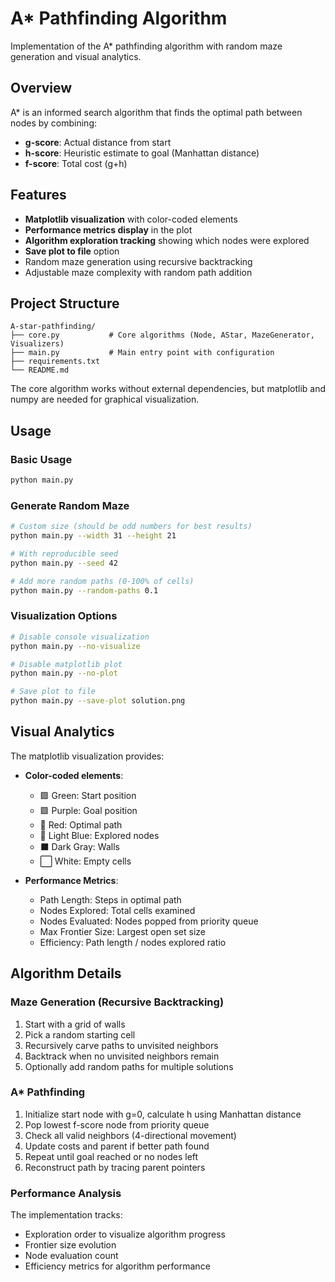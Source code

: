 # A* Pathfinding Algorithm

Implementation of the A* pathfinding algorithm with random maze generation and visual analytics.

## Overview

A* is an informed search algorithm that finds the optimal path between nodes by combining:
- **g-score**: Actual distance from start
- **h-score**: Heuristic estimate to goal (Manhattan distance)
- **f-score**: Total cost (g+h)

## Features
- **Matplotlib visualization** with color-coded elements
- **Performance metrics display** in the plot
- **Algorithm exploration tracking** showing which nodes were explored
- **Save plot to file** option
- Random maze generation using recursive backtracking
- Adjustable maze complexity with random path addition

## Project Structure

```
A-star-pathfinding/
├── core.py           # Core algorithms (Node, AStar, MazeGenerator, Visualizers)
├── main.py           # Main entry point with configuration
├── requirements.txt
└── README.md  
```

The core algorithm works without external dependencies, but matplotlib and numpy are needed for graphical visualization.

## Usage

### Basic Usage
```bash
python main.py
```

### Generate Random Maze
```bash
# Custom size (should be odd numbers for best results)
python main.py --width 31 --height 21

# With reproducible seed
python main.py --seed 42

# Add more random paths (0-100% of cells)
python main.py --random-paths 0.1
```

### Visualization Options
```bash
# Disable console visualization
python main.py --no-visualize

# Disable matplotlib plot
python main.py --no-plot

# Save plot to file
python main.py --save-plot solution.png
```

## Visual Analytics

The matplotlib visualization provides:
- **Color-coded elements**:
  - 🟩 Green: Start position
  - 🟪 Purple: Goal position
  - 🔴 Red: Optimal path
  - 🔵 Light Blue: Explored nodes
  - ⬛ Dark Gray: Walls
  - ⬜ White: Empty cells

- **Performance Metrics**:
  - Path Length: Steps in optimal path
  - Nodes Explored: Total cells examined
  - Nodes Evaluated: Nodes popped from priority queue
  - Max Frontier Size: Largest open set size
  - Efficiency: Path length / nodes explored ratio

## Algorithm Details

### Maze Generation (Recursive Backtracking)
1. Start with a grid of walls
2. Pick a random starting cell
3. Recursively carve paths to unvisited neighbors
4. Backtrack when no unvisited neighbors remain
5. Optionally add random paths for multiple solutions

### A* Pathfinding
1. Initialize start node with g=0, calculate h using Manhattan distance
2. Pop lowest f-score node from priority queue
3. Check all valid neighbors (4-directional movement)
4. Update costs and parent if better path found
5. Repeat until goal reached or no nodes left
6. Reconstruct path by tracing parent pointers

### Performance Analysis
The implementation tracks:
- Exploration order to visualize algorithm progress
- Frontier size evolution
- Node evaluation count
- Efficiency metrics for algorithm performance

